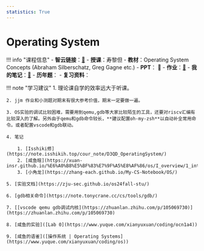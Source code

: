 ```yaml
---
statistics: True
---
```


# Operating System

!!! info "课程信息"
    - **智云链接**：[🔗](https://interactivemeta.cmc.zju.edu.cn/#/replay?course_id=73678&sub_id=1689518&tenant_code=112)
    - **授课**：寿黎但
    - **教材**：Operating System Concepts (Abraham Silberschatz, Greg Gagne etc.)
    - **PPT**： 📁
    - **作业**：[📝](homework.md)
    - **我的笔记**：[📝](Chapter1.md)
    - **历年题**：
    - **复习资料**：

!!! note "学习建议"
    1. 理论课自学的效率远大于听课。

    2. jjm 作业和小测题对期末有很大参考价值，期末一定要做一遍。

    3. OS实验的调试比较困难，需要用到qemu,gdb等大家比较陌生的工具，还要对riscv汇编有比较深入的了解。另外由于qemu和gdb命令较长，**建议配置oh-my-zsh**以自动补全常用命令。或者配置vscode和gdb联动。

    4. 笔记

        1. [Isshiki修](https://note.isshikih.top/cour_note/D3QD_OperatingSystem/)
        2. [咸鱼暄](https://xuan-insr.github.io/%E6%A0%B8%E5%BF%83%E7%9F%A5%E8%AF%86/os/I_overview/1_intro/)
        3. [小角龙](https://zhang-each.github.io/My-CS-Notebook/OS/)

    5. [实验文档](https://zju-sec.github.io/os24fall-stu/)

    6. [gdb相关命令](https://note.tonycrane.cc/cs/tools/gdb/)

    7. [[vscode qemu gdb调试内核](https://zhuanlan.zhihu.com/p/105069730)](https://zhuanlan.zhihu.com/p/105069730)

    8. [咸鱼的实验]([Lab 0](https://www.yuque.com/xianyuxuan/coding/ocn1a4))
    
    9. [咸鱼的语雀]([操作系统 | Operating Systems](https://www.yuque.com/xianyuxuan/coding/os))